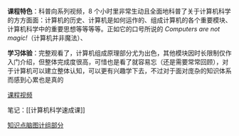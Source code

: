 **课程特色**：科普向系列视频，8 个小时里非常生动且全面地科普了关于计算机科学的方方面面：计算机的历史、计算机是如何运作的、组成计算机的各个重要模块、计算机科学中的重要思想等等等等。正如它的口号所说的 _Computers are not magic!_（计算机并非魔法）、

**学习体验**：完整观看了，计算机组成原理部分尤为出色，其他模块因时长限制仅作入门介绍，但整体完成度很高，可惜也是看了就容易忘（还是需要常常回顾），对于计算机可以建立整体认知，可以更有兴趣学下去，不过对于面对庞杂的知识体系而感到心累也是真的

[课程视频](https://www.bilibili.com/video/BV1EW411u7th/)

笔记：[[计算机科学速成课]]

[知识点脑图计组部分](https://www.processon.com/view/link/61ef6e8f0e3e7439ae917672#map)
